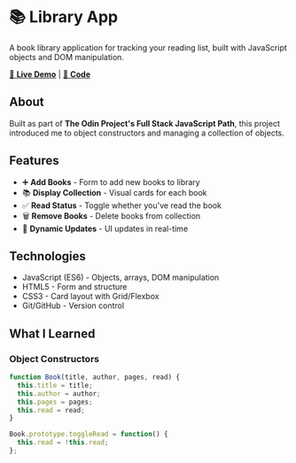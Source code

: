 # 📚 Library App

A book library application for tracking your reading list, built with JavaScript objects and DOM manipulation.

[📖 **Live Demo**](https://k7le-777.github.io/library/) | [📝 **Code**](https://github.com/k7le-777/library)

## About

Built as part of **The Odin Project's Full Stack JavaScript Path**, this project introduced me to object constructors and managing a collection of objects.

## Features

- ➕ **Add Books** - Form to add new books to library
- 📚 **Display Collection** - Visual cards for each book
- ✅ **Read Status** - Toggle whether you've read the book
- 🗑️ **Remove Books** - Delete books from collection
- 💾 **Dynamic Updates** - UI updates in real-time

## Technologies

- JavaScript (ES6) - Objects, arrays, DOM manipulation
- HTML5 - Form and structure
- CSS3 - Card layout with Grid/Flexbox
- Git/GitHub - Version control

## What I Learned

### Object Constructors
```javascript
function Book(title, author, pages, read) {
  this.title = title;
  this.author = author;
  this.pages = pages;
  this.read = read;
}

Book.prototype.toggleRead = function() {
  this.read = !this.read;
};